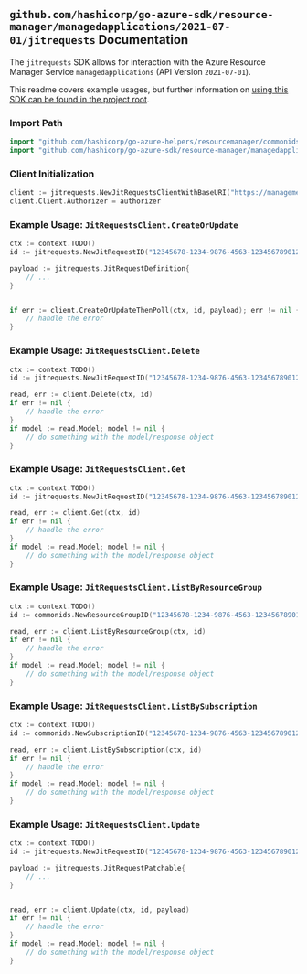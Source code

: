 
## `github.com/hashicorp/go-azure-sdk/resource-manager/managedapplications/2021-07-01/jitrequests` Documentation

The `jitrequests` SDK allows for interaction with the Azure Resource Manager Service `managedapplications` (API Version `2021-07-01`).

This readme covers example usages, but further information on [using this SDK can be found in the project root](https://github.com/hashicorp/go-azure-sdk/tree/main/docs).

### Import Path

```go
import "github.com/hashicorp/go-azure-helpers/resourcemanager/commonids"
import "github.com/hashicorp/go-azure-sdk/resource-manager/managedapplications/2021-07-01/jitrequests"
```


### Client Initialization

```go
client := jitrequests.NewJitRequestsClientWithBaseURI("https://management.azure.com")
client.Client.Authorizer = authorizer
```


### Example Usage: `JitRequestsClient.CreateOrUpdate`

```go
ctx := context.TODO()
id := jitrequests.NewJitRequestID("12345678-1234-9876-4563-123456789012", "example-resource-group", "jitRequestValue")

payload := jitrequests.JitRequestDefinition{
	// ...
}


if err := client.CreateOrUpdateThenPoll(ctx, id, payload); err != nil {
	// handle the error
}
```


### Example Usage: `JitRequestsClient.Delete`

```go
ctx := context.TODO()
id := jitrequests.NewJitRequestID("12345678-1234-9876-4563-123456789012", "example-resource-group", "jitRequestValue")

read, err := client.Delete(ctx, id)
if err != nil {
	// handle the error
}
if model := read.Model; model != nil {
	// do something with the model/response object
}
```


### Example Usage: `JitRequestsClient.Get`

```go
ctx := context.TODO()
id := jitrequests.NewJitRequestID("12345678-1234-9876-4563-123456789012", "example-resource-group", "jitRequestValue")

read, err := client.Get(ctx, id)
if err != nil {
	// handle the error
}
if model := read.Model; model != nil {
	// do something with the model/response object
}
```


### Example Usage: `JitRequestsClient.ListByResourceGroup`

```go
ctx := context.TODO()
id := commonids.NewResourceGroupID("12345678-1234-9876-4563-123456789012", "example-resource-group")

read, err := client.ListByResourceGroup(ctx, id)
if err != nil {
	// handle the error
}
if model := read.Model; model != nil {
	// do something with the model/response object
}
```


### Example Usage: `JitRequestsClient.ListBySubscription`

```go
ctx := context.TODO()
id := commonids.NewSubscriptionID("12345678-1234-9876-4563-123456789012")

read, err := client.ListBySubscription(ctx, id)
if err != nil {
	// handle the error
}
if model := read.Model; model != nil {
	// do something with the model/response object
}
```


### Example Usage: `JitRequestsClient.Update`

```go
ctx := context.TODO()
id := jitrequests.NewJitRequestID("12345678-1234-9876-4563-123456789012", "example-resource-group", "jitRequestValue")

payload := jitrequests.JitRequestPatchable{
	// ...
}


read, err := client.Update(ctx, id, payload)
if err != nil {
	// handle the error
}
if model := read.Model; model != nil {
	// do something with the model/response object
}
```
